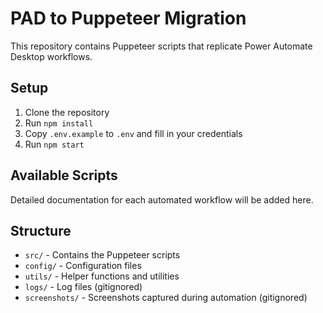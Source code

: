 # PAD to Puppeteer Migration

This repository contains Puppeteer scripts that replicate Power Automate Desktop workflows.

## Setup

1. Clone the repository
2. Run `npm install`
3. Copy `.env.example` to `.env` and fill in your credentials
4. Run `npm start`

## Available Scripts

Detailed documentation for each automated workflow will be added here.

## Structure

- `src/` - Contains the Puppeteer scripts
- `config/` - Configuration files
- `utils/` - Helper functions and utilities
- `logs/` - Log files (gitignored)
- `screenshots/` - Screenshots captured during automation (gitignored)